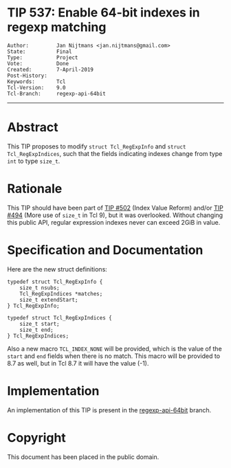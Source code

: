 # TIP 537: Enable 64-bit indexes in regexp matching
	Author:         Jan Nijtmans <jan.nijtmans@gmail.com>
	State:          Final
	Type:           Project
	Vote:           Done
	Created:        7-April-2019
	Post-History:   
	Keywords:       Tcl
	Tcl-Version:    9.0
	Tcl-Branch:     regexp-api-64bit
-----

# Abstract
 
This TIP proposes to modify `struct Tcl_RegExpInfo` and `struct
Tcl_RegExpIndices`, such that the fields indicating indexes change from type
`int` to type `size_t`.

# Rationale

This TIP should have been part of [TIP #502](502.md) (Index Value Reform) and/or [TIP #494](494.md) (More use of `size_t` in Tcl 9), but it was overlooked. Without changing this public API, regular expression
indexes never can exceed 2GiB in value.

# Specification and Documentation

Here are the new struct definitions:

    typedef struct Tcl_RegExpInfo {
        size_t nsubs;
        Tcl_RegExpIndices *matches;
        size_t extendStart;
    } Tcl_RegExpInfo;
    
    typedef struct Tcl_RegExpIndices {
        size_t start;
        size_t end;
    } Tcl_RegExpIndices;

Also a new macro `TCL_INDEX_NONE` will be provided, which is the value of the
`start` and `end` fields when there is no match.
This macro will be provided to 8.7 as well, but in Tcl 8.7 it will have the value (-1).

# Implementation

An implementation of this TIP is present in the [regexp-api-64bit](/tcl/timeline?r=regexp-api-64bit) branch. 

# Copyright

This document has been placed in the public domain.
